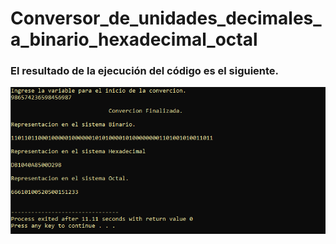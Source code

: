 # Conversor_de_unidades_decimales_a_binario_hexadecimal_octal
### El resultado de la ejecución del código es el siguiente.
![](https://github.com/migue-afk/Conversor_de_unidades_decimales_a_binario_hexadecimal_octal/blob/master/Imagenes/Resultado%20Final.PNG)
